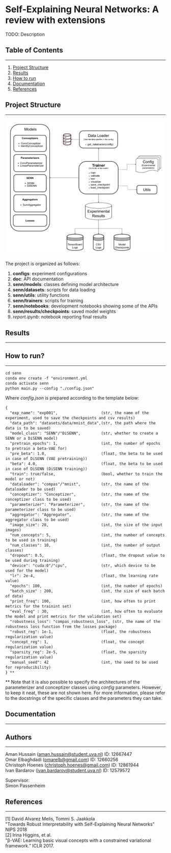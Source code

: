 # Self-Explaining Neural Networks: A review with extensions

TODO: Description

## Table of Contents
---
1. [Project Structure](#project-structure)
2. [Results](#results)
3. [How to run](#how-to-run)
4. [Documentation](#documentation)
5. [References](#references)

## Project Structure
---

![SENN-UML](images/UML-SENN.png)

The project is organized as follows:
1. **configs**: experiment configurations
2. **doc**: API documentation
3. **senn/models**: classes defining model architecture
4. **senn/datasets**: scripts for data loading
5. **senn/utils**: utility functions
6. **senn/trainers**: scripts for training
7. **senn/notebooks**: development notebooks showing some of the APIs
8. **senn/results/checkpoints**: saved model weights
9. *report.ipynb*: notebook reporting final results

## Results
---

## How to run?
---
```
cd senn
conda env create -f "environment.yml
conda activate senn
python main.py --config "./config.json"
```

Where *config.json* is prepared according to the template below:

```
{
  "exp_name": "exp001",                   (str, the name of the experiment, used to save the checkpoints and csv results)
  "data_path": "datasets/data/mnist_data",(str, the path where the data is to be saved)
  "model_class": "SENN"/"DiSENN",         (str, whether to create a SENN or a DiSENN model)
  "pretrain_epochs": 1,                   (int, the number of epochs  to pretrain a beta-VAE for)
  "pre_beta": 1.0,                        (float, the beta to be used in case of DiSENN (VAE pretraining))
  "beta": 4.0,                            (float, the beta to be used in case of DiSENN (DiSENN training))
  "train": true/false,                    (bool, whether to train the model or not)
  "dataloader": "compas"/"mnist",         (str, the name of the dataloader to be used)
  "conceptizer": "Conceptizer",           (str, the name of the conceptizer class to be used)
  "parameterizer": "Parameterizer",       (str, the name of the parameterizer class to be used)
  "aggregator": "Aggregator",             (str, the name of the aggregator class to be used)
  "image_size": 28,                       (int, the size of the input images)
  "num_concepts": 5,                      (int, the number of concepts to be used in training)
  "num_classes": 10,                      (int, the number of output classes)
  "dropout": 0.5,                         (float, the dropout value to be used during training)
  "device": "cuda:0"/"cpu",               (str, which device to be used for the model)
  "lr": 2e-4,                             (float, the learning rate value)
  "epochs": 100,                          (int, the number of epochs)
  "batch_size" : 200,                     (int, the size of each batch of data)
  "print_freq": 100,                      (int, how often to print metrics for the trainint set)
  "eval_freq" : 30,                       (int, how often to evaluate the model and print metrics for the validation set)
  "robustness_loss": "compas_robustness_loss", (str, the name of the robustness loss function from the losses package)
  "robust_reg": 1e-1,                     (float, the robustness regularization value)
  "concept_reg": 1,                       (float, the concept regularization value)
  "sparsity_reg": 2e-5,                   (float, the sparsity regularization value)
  "manual_seed": 42                       (int, the seed to be used for reproducibility)
} **
```
** Note that it is also possible to specify the architectures of the parameterizer and conceptizer classes using *config* parameters. However, to keep it neat, these are not shown here. For more information, please refer to the docstrings of the specific classes and the parameters they can take.


## Documentation
---


## Authors
---
Aman Hussain (aman.hussain@student.uva.nl) ID: 12667447  
Omar Elbaghdadi (omarelb@gmail.com) ID: 12660256  
Christoph Hoenes (christoph.hoenes@gmail.com) ID: 12861944    
Ivan Bardarov (ivan.bardarov@student.uva.nl)  ID: 12579572  

Supervisor:  
Simon Passenheim

## References
---
[1] David Alvarez Melis, Tommi S. Jaakkola  
"Towards Robust Interpretability with Self-Explaining Neural Networks" NIPS 2018  
[2] Irina Higgins, et al.  
”β-VAE: Learning basic visual concepts with a constrained variational framework.” ICLR 2017. 
